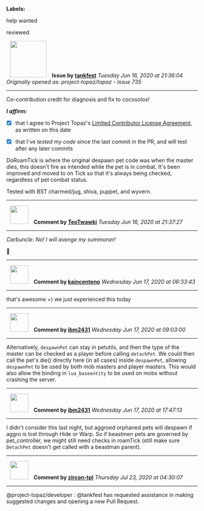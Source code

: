 **Labels:**

help wanted

reviewed



<a href="https://github.com/tankfest"><img src="https://avatars1.githubusercontent.com/u/37684138?v=4" width="96" height="96" hspace="10"></img></a> **Issue by [tankfest](https://github.com/tankfest)**
_Tuesday Jun 16, 2020 at 21:36:04_
_Originally opened as: project-topaz/topaz - Issue 735_

----

Co-contribution credit for diagnosis and fix to cocosolos!

<!-- place 'x' mark between square [] brackets to affirm: -->
**_I affirm:_**
- [x] that I agree to Project Topaz's [Limited Contributor License Agreement](http://project-topaz.com/blob/release/CONTRIBUTOR_AGREEMENT.md), as written on this date
- [x] that I've _tested my code_ since the last commit in the PR, and will test after any later commits

DoRoamTick is where the original despawn pet code was when the master dies, this doesn't fire as intended while the pet is in combat.  It's been improved and moved to on Tick so that it's always being checked, regardless of pet combat status.

Tested with BST charmed/jug, shiva, puppet, and wyvern.


----
<a href="https://github.com/TeoTwawki"><img src="https://avatars0.githubusercontent.com/u/6871475?v=4" width="48" height="48" hspace="10"></img></a> **Comment by [TeoTwawki](https://github.com/TeoTwawki)**
_Tuesday Jun 16, 2020 at 21:37:27_

----

_Carbuncle: No! I will avenge my summoner!_

:rofl: 


----
<a href="https://github.com/kaincenteno"><img src="https://avatars3.githubusercontent.com/u/26943220?v=4" width="48" height="48" hspace="10"></img></a> **Comment by [kaincenteno](https://github.com/kaincenteno)**
_Wednesday Jun 17, 2020 at 06:33:43_

----

that's awesome =) we just experienced this today


----
<a href="https://github.com/ibm2431"><img src="https://avatars3.githubusercontent.com/u/13112942?v=4" width="48" height="48" hspace="10"></img></a> **Comment by [ibm2431](https://github.com/ibm2431)**
_Wednesday Jun 17, 2020 at 09:03:00_

----

Alternatively, `despawnPet` can stay in petutils, and then the type of the master can be checked as a player before calling `detachPet`. We could then call the pet's die() directly here (in all cases) inside `despawnPet`, allowing `despawnPet` to be used by both mob masters and player masters. This would also allow the binding in `lua_baseentity` to be used on mobs without crashing the server.


----
<a href="https://github.com/ibm2431"><img src="https://avatars3.githubusercontent.com/u/13112942?v=4" width="48" height="48" hspace="10"></img></a> **Comment by [ibm2431](https://github.com/ibm2431)**
_Wednesday Jun 17, 2020 at 17:47:13_

----

I didn't consider this last night, but aggroed orphaned pets will despawn if aggro is lost through Hide or Warp. So if beastmen pets are governed by pet_controller, we might still need checks in roamTick (still make sure `DetachPet` doesn't get called with a beastman parent).


----
<a href="https://github.com/zircon-tpl"><img src="https://avatars0.githubusercontent.com/u/60901633?v=4" width="48" height="48" hspace="10"></img></a> **Comment by [zircon-tpl](https://github.com/zircon-tpl)**
_Thursday Jul 23, 2020 at 04:30:07_

----

@project-topaz/developer : @tankfest has requested assistance in making suggested changes and opening a new Pull Request.

